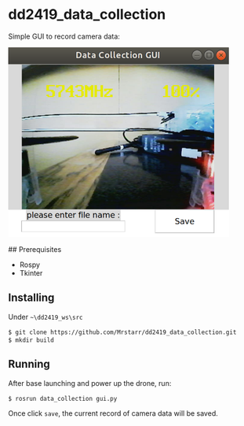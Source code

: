 # dd2419_data_collection
Simple GUI to record camera data:
<p align="left">
  <img src="./dd2419_coco2/demo.jpg" width="450">
</p>
## Prerequisites

- Rospy
- Tkinter

## Installing
Under `~\dd2419_ws\src`
```
$ git clone https://github.com/Mrstarr/dd2419_data_collection.git
$ mkdir build
```

## Running
After base launching and power up the drone, run:
```
$ rosrun data_collection gui.py
```
Once click `save`, the current record of camera data will be saved.
